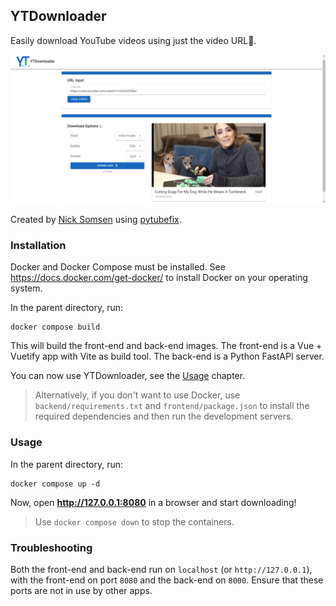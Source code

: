 ## YTDownloader

Easily download YouTube videos using just the video URL🔗.

![screenshot](yt-downloader_ss.png)

Created by [Nick Somsen](mailto:nicksomsen@gmail.com) using [pytubefix](https://github.com/JuanBindez/pytubefix).

### Installation
Docker and Docker Compose must be installed. See https://docs.docker.com/get-docker/ to install Docker on your operating system.

In the parent directory, run:
```shell
docker compose build
```
This will build the front-end and back-end images. The front-end is a Vue + Vuetify app with Vite as build tool. The back-end is a Python FastAPI server.

You can now use YTDownloader, see the [Usage](#usage) chapter.

> Alternatively, if you don't want to use Docker, use `backend/requirements.txt` and `frontend/package.json` to install the required dependencies and then run the development servers.

### Usage
In the parent directory, run:
```shell
docker compose up -d
```
Now, open **http://127.0.0.1:8080** in a browser and start downloading!

> Use `docker compose down` to stop the containers.

### Troubleshooting
Both the front-end and back-end run on `localhost` (or `http://127.0.0.1`), with the front-end on port `8080` and the back-end on `8000`. Ensure that these ports are not in use by other apps.
